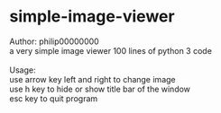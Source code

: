 # simple-image-viewer
Author: philip00000000
<br>
a very simple image viewer 100 lines of python 3 code
<br>
<br>
Usage:
<br>
use arrow key left and right to change image
<br>
use h key to hide or show title bar of the window
<br>
esc key to quit program
<br>
<br>
